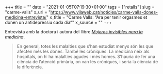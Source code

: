 +++
title = ""
date = "2021-01-05T07:19:30+01:00"
tags = ["retalls"]
slug = "carme-valls"
x_url = "https://www.vilaweb.cat/noticies/carme-valls-dones-medicina-entrevista/"
x_title = "Carme Valls: “Ara per tenir orgasmes et donen un antidepressiu cada dia”"
x_source = ""
+++


Entrevista amb la doctora i autora del llibre [*Mujeres invisibles para la medicina*](https://capitanswing.com/libros/mujeres-invisibles-para-la-medicina/).

> En general, totes les malalties que s’han estudiat menys són les que afecten més les dones. També les cròniques. La medicina neix als hospitals, on hi ha malalties agudes i més homes. S’hauria de fer una ciència de l’atenció primària, on van les cròniques, i seria la ciència de la diferència.
